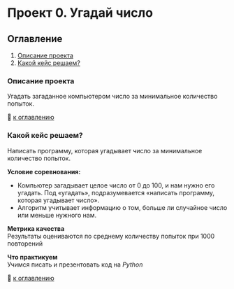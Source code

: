 # Проект 0. Угадай число

## Оглавление
1. [Описание проекта](#Описание-проекта)
2. [Какой кейс решаем?](#Какой-кейс-решаем)


### Описание проекта
Угадать загаданное компьютером число за минимальное количество попыток.

:bookmark_tabs: [к оглавлению](#Оглавление)


### Какой кейс решаем?
Написать программу, которая угадывает число за минимальное количество попыток.

**Условие соревнования:**
- Компьютер загадывает целое число от 0 до 100, и нам нужно его угадать. Под «угадать», подразумевается «написать программу, которая угадывает число».
- Алгоритм учитывает информацию о том, больше ли случайное число или меньше нужного нам.

**Метрика качества**  
Результаты оцениваются по среднему количеству попыток при 1000 повторений

**Что практикуем**  
Учимся писать и презентовать код на *Python*


:bookmark_tabs: [к оглавлению](#Оглавление)